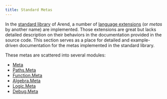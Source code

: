 ```yaml
---
title: Standard Metas
---
```


 [lib]: /documentation/getting-started#standard-library
 [ext]: /about/arend-features#language-extensions

In the [standard library][lib] of Arend, a number of [language extensions][ext] (or _metas_ by another name) are implemented.
Those extensions are great but lacks detailed description on their behaviors in the documentation
provided in the source code.
This section serves as a place for detailed and example-driven documentation for the metas
implemented in the standard library.

These metas are scattered into several modules:

+ [Meta](/documentation/standard-tactics/meta)
+ [Paths.Meta](/documentation/standard-tactics/paths-meta)
+ [Function.Meta](/documentation/standard-tactics/function-meta)
+ [Algebra.Meta](/documentation/standard-tactics/algebra-meta)
+ [Logic.Meta](/documentation/standard-tactics/logic-meta)
+ [Debug.Meta](/documentation/standard-tactics/debug-meta)
